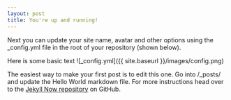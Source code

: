 ```yaml
---
layout: post
title: You're up and running!
---
```


Next you can update your site name, avatar and other options using the _config.yml file in the root of your repository (shown below).

Here is some basic text
![_config.yml]({{ site.baseurl }}/images/config.png)

The easiest way to make your first post is to edit this one. Go into /_posts/ and update the Hello World markdown file. For more instructions head over to the [Jekyll Now repository](https://github.com/barryclark/jekyll-now) on GitHub.

